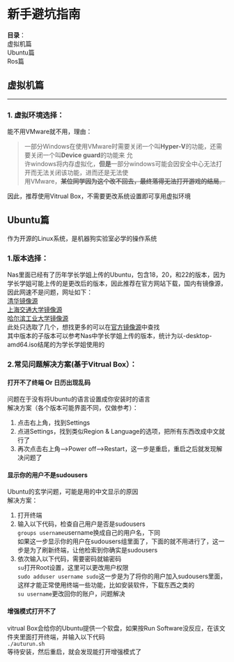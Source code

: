 # 新手避坑指南  
**目录**：  
虚拟机篇  
Ubuntu篇  
Ros篇  

## **虚拟机篇**  
___
### 1. 虚拟环境选择：  
能不用VMware就不用，理由：  
>一部分Windows在使用VMware时需要关闭一个叫**Hyper-V**的功能，还需要关闭一个叫**Device guard**的功能来  允  
>许windows将内存虚拟化，**但是**一部分windows可能会因安全中心无法打开而无法关闭该功能，进而还是无法使  
>用VMware，~~**某位同学因为这个改不回去，最终落得无法打开游戏的结局**。~~  
   
因此，推荐使用Vitrual Box，不需要更改系统设置即可享用虚拟环境  
## **Ubuntu篇**  
作为开源的Linux系统，是机器狗实验室必学的操作系统  
### 1.版本选择：
Nas里面已经有了历年学长学姐上传的Ubuntu，包含18，20，和22的版本，因为学长学姐可能上传的是更改后的版本，因此推荐在官方网站下载，国内有镜像源，因此网速不是问题，网址如下：  
[清华镜像源](https://mirrors.tuna.tsinghua.edu.cn/ubuntu-releases/)  
[上海交通大学镜像源](https://ftp.sjtu.edu.cn/ubuntu-cd/)  
[哈尔滨工业大学镜像源](https://mirrors.hit.edu.cn/ubuntu-releases/)  
此处只选取了几个，想找更多的可以在[官方镜像源](https://launchpad.net/ubuntu/+cdmirrors)中查找  
其中版本的子版本可以参考Nas中学长学姐上传的版本，统计为以-desktop-amd64.iso结尾的为学长学姐使用的
### 2.常见问题解决方案(基于Vitrual Box）：
#### 打开不了终端 Or 日历出现乱码
问题在于没有将Ubuntu的语言设置成你安装时的语言  
解决方案（各个版本可能界面不同，仅做参考）：  
1. 点击右上角，找到Settings  
2. 点进Settings，找到类似Region & Language的选项，把所有东西改成中文就行了  
3. 再次点击右上角-->Power off-->Restart，这一步是重启，重启之后就发现解决问题了
#### 显示你的用户不是sudousers
Ubuntu的玄学问题，可能是用的中文显示的原因  
解决方案：  
1. 打开终端  
2. 输入以下代码，检查自己用户是否是sudousers  
`groups username`username换成自己的用户名，下同  
如果这一步显示你的用户在sudousers组里面了，下面的就不用进行了，这一步是为了刷新终端，让他检索到你确实是sudousers
3. 依次输入以下代码，需要密码就输密码  
`su`打开Root设置，这里可以更改用户权限  
`sudo adduser username sudo`这一步是为了将你的用户加入sudousers里面，这样才能正常使用终端一些功能，比如安装软件，下载东西之类的  
`su username`更改回你的账户，问题解决
#### 增强模式打开不了
vitrual Box会给你的Ubuntu提供一个软盘，如果按Run Software没反应，在该文件夹里面打开终端，并输入以下代码  
`./auturun.sh`  
等待安装，然后重启，就会发现能打开增强模式了
